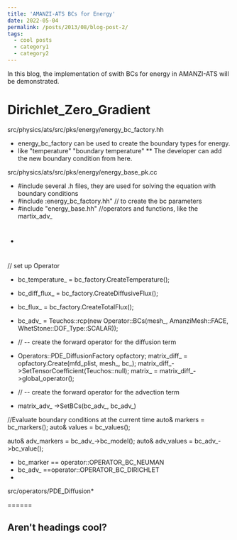 ```yaml
---
title: 'AMANZI-ATS BCs for Energy'
date: 2022-05-04
permalink: /posts/2013/08/blog-post-2/
tags:
  - cool posts
  - category1
  - category2
---
```


In this blog, the implementation of swith BCs for energy in AMANZI-ATS will be demonstrated.

Dirichlet_Zero_Gradient
======

src/physics/ats/src/pks/energy/energy_bc_factory.hh
* energy_bc_factory can be used to create the boundary types for energy.
* like "temperature"  "boundary temperature"
** The developer can add the new boundary condition from here.

src/physics/ats/src/pks/energy/energy_base_pk.cc
* #include several .h files, they are used for solving the equation with boundary conditions
* #include :energy_bc_factory.hh" // to create the bc parameters
* #include "energy_base.hh"  //operators and functions, like the martix_adv_
* #

// set up Operator
* bc_temperature_ = bc_factory.CreateTemperature();
* bc_diff_flux_ = bc_factory.CreateDiffusiveFlux();
* bc_flux_ = bc_factory.CreateTotalFlux();
* bc_adv_ = Teuchos::rcp(new Operator::BCs(mesh_, AmanziMesh::FACE, WhetStone::DOF_Type::SCALAR));
 
* // -- create the forward operator for the diffusion term
*   Operators::PDE_DiffusionFactory opfactory;
    matrix_diff_ = opfactory.Create(mfd_plist, mesh_, bc_);
    matrix_diff_->SetTensorCoefficient(Teuchos::null);
    matrix_ = matrix_diff_->global_operator();
* // -- create the forward operator for the advection term
* matrix_adv_ ->SetBCs(bc_adv_, bc_adv_) 

//Evaluate boundary conditions at the current time
  auto& markers = bc_markers();
  auto& values = bc_values();
 
  auto& adv_markers = bc_adv_->bc_model();
  auto& adv_values = bc_adv_->bc_value();

* bc_marker == operator::OPERATOR_BC_NEUMAN 
* bc_adv_ ==operator::OPERATOR_BC_DIRICHLET
* 
src/operators/PDE_Diffusion* 


======

Aren't headings cool?
------

